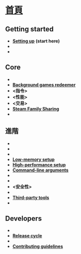 # **[首頁](https://github.com/JustArchi/ArchiSteamFarm/wiki)**

## Getting started

* **[Setting up](Setting-up)** **(start here)**
* **<Configuration>**
* **<FAQ>**

## Core

* **<Compatibility>**
* **[Background games redeemer](Background-games-redeemer)**
* **<指令>**
* **<性能>**
* **<交易>**
* **[Steam Family Sharing](Steam-Family-Sharing)**
* **<Statistics>**

## 進階

* **<Docker>**
* **<Escrow>**
* **<IPC>**
* **[Low-memory setup](Low-memory-setup)**
* **[High-performance setup](High-performance-setup)**
* **[Command-line arguments](Command-line-arguments)**
* **<Logging>**
* **<Localization>**
* **<安全性>**
* **<Documentation>**
* **[Third-party tools](Third-party-tools)**
* **<Deprecation>**

## Developers

* **<Compilation>**
* **[Release cycle](Release-cycle)**
* **<License>**
* **[Contributing guidelines](https://github.com/JustArchi/ArchiSteamFarm/blob/master/.github/CONTRIBUTING.md)**